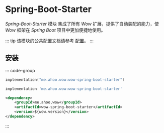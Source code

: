 # Spring-Boot-Starter

_Spring-Boot-Starter_ 模块 集成了所有 _Wow_ 扩展，提供了自动装配的能力，使 _Wow_ 框架在 _Spring Boot_ 项目中更加便捷地使用。

::: tip
该模块的公共配置文档请参考 [配置](../../reference/config/basic)。
:::

## 安装

::: code-group
```kotlin [Gradle(Kotlin)]
implementation("me.ahoo.wow:wow-spring-boot-starter")
```
```groovy [Gradle(Groovy)]
implementation 'me.ahoo.wow:wow-spring-boot-starter'
```
```xml [Maven]
<dependency>
    <groupId>me.ahoo.wow</groupId>
    <artifactId>wow-spring-boot-starter</artifactId>
    <version>${wow.version}</version>
</dependency>
```
:::